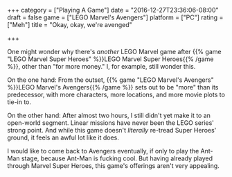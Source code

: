 +++
category = ["Playing A Game"]
date = "2016-12-27T23:36:06-08:00"
draft = false
game = ["LEGO Marvel's Avengers"]
platform = ["PC"]
rating = ["Meh"]
title = "Okay, okay, we're avenged"

+++

One might wonder why there's <i>another</i> LEGO Marvel game after {{% game "LEGO Marvel Super Heroes" %}}LEGO Marvel Super Heroes{{% /game %}}, other than "for more money."  I, for example, still wonder this.

On the one hand: From the outset, {{% game "LEGO Marvel's Avengers" %}}LEGO Marvel's Avengers{{% /game %}} sets out to be "more" than its predecessor, with more characters, more locations, and more movie plots to tie-in to.

On the other hand: After almost two hours, I still didn't yet make it to an open-world segment.  Linear missions have never been the LEGO series' strong point.  And while this game doesn't <i>literally</i> re-tread Super Heroes' ground, it feels an awful lot like it does.

I would like to come back to Avengers eventually, if only to play the Ant-Man stage, because Ant-Man is fucking cool.  But having already played through Marvel Super Heroes, this game's offerings aren't very appealing.
